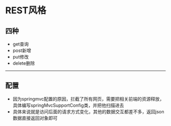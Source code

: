 # REST风格
## 四种
* get查询
* post新增
* put修改
* delete删除
***
## 配置
* 因为springmvc配置的原因，拦截了所有网页，需要把相关前端的资源释放，具体编写springMvcSupportConfig类，并把他扫描进去
* 具体来说就是访问后面的请求方式变化，其他的数据交互都差不多，返回json数据直接返回对象即可

